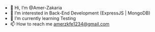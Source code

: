 - 👋 Hi, I’m @Amer-Zakaria
- 👀 I’m interested in Back-End Development (ExpressJS | MongoDB)
- 🌱 I’m currently learning Testing
- 📫 How to reach me amerzkfe1234@gmail.com

<!---
Amer-Zakaria/Amer-Zakaria is a ✨ special ✨ repository because its `README.md` (this file) appears on your GitHub profile.
You can click the Preview link to take a look at your changes.
--->
